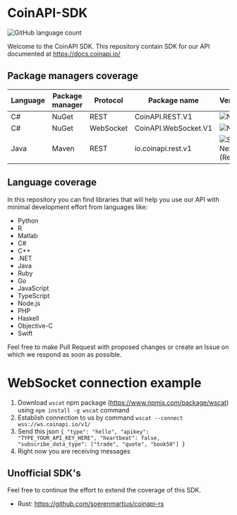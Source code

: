 # CoinAPI-SDK

![GitHub language count](https://img.shields.io/github/languages/count/coinapi/coinapi-sdk)

Welcome to the CoinAPI SDK. This repository contain SDK for our API documented at https://docs.coinapi.io/ 

## Package managers coverage

Language | Package manager | Protocol | Package name | Version/Link |
--- | --- | --- | --- | --- |
C# | NuGet | REST | CoinAPI.REST.V1 | ![Nuget](https://img.shields.io/nuget/v/CoinAPI.REST.v1) |
C# | NuGet | WebSocket | CoinAPI.WebSocket.V1 | ![Nuget](https://img.shields.io/nuget/v/CoinAPI.WebSocket.v1) |
Java | Maven | REST | io.coinapi.rest.v1 | ![Sonatype Nexus (Releases)](https://img.shields.io/nexus/r/io.coinapi.rest/v1?server=https%3A%2F%2Foss.sonatype.org) |

## Language coverage

In this repository you can find libraries that will help you use our API with minimal development effort from languages like:
 * Python
 * R
 * Matlab
 * C#
 * C++
 * .NET
 * Java
 * Ruby
 * Go
 * JavaScript
 * TypeScript
 * Node.js
 * PHP
 * Haskell
 * Objective-C
 * Swift

Feel free to make Pull Request with proposed changes or create an Issue on which we respond as soon as possible.

# WebSocket connection example

 1. Download `wscat` npm package (https://www.npmjs.com/package/wscat) using `npm install -g wscat` command
 2. Establish connection to us by command `wscat --connect wss://ws.coinapi.io/v1/`
 3. Send this json `{ "type": "hello", "apikey": "TYPE_YOUR_API_KEY_HERE", "heartbeat": false, "subscribe_data_type": ["trade", "quote", "book50"] }`
 4. Right now you are receiving messages
 
 ## Unofficial SDK's
 
 Feel free to continue the effort to extend the coverage of this SDK.
 
 * Rust: https://github.com/soerenmartius/coinapi-rs


